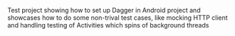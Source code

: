 Test project showing how to set up Dagger in Android project and showcases how to do some non-trival test cases, like mocking HTTP client and handling testing of Activities which spins of background threads